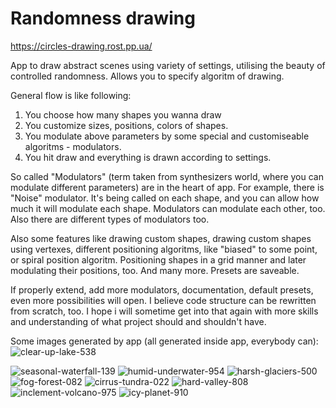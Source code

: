 # Randomness drawing 

https://circles-drawing.rost.pp.ua/

App to draw abstract scenes using variety of settings, utilising the beauty of controlled randomness.
Allows you to specify algoritm of drawing.

General flow is like following:
1. You choose how many shapes you wanna draw
2. You customize sizes, positions, colors of shapes.
3. You modulate above parameters by some special and customiseable algoritms - modulators.
3. You hit draw and everything is drawn according to settings.

So called "Modulators" (term taken from synthesizers world, where you can modulate different parameters) are in the heart of app.
For example, there is "Noise" modulator. It's being called on each shape, and you can allow how much it will modulate each shape. Modulators can modulate each other, too. Also there are different types of modulators too. 

Also some features like drawing custom shapes, drawing custom shapes using vertexes, different positioning algoritms, like "biased" to some point, or spiral position algoritm.
Positioning shapes in a grid manner and later modulating their positions, too. And many more. Presets are saveable.

If properly extend, add more modulators, documentation, default presets, even more possibilities will open.
I believe code structure can be rewritten from scratch, too. I hope i will sometime get into that again with more skills and understanding of what project should and shouldn't have.

Some images generated by app (all generated inside app, everybody can):
![clear-up-lake-538](https://github.com/ronikiienko/circles-drawing/assets/106737540/2d7553d7-a27a-4b7d-b981-765e6615a00d)

![seasonal-waterfall-139](https://github.com/ronikiienko/circles-drawing/assets/106737540/ecd6c54d-8f78-4126-9c08-540add39d9ef)
![humid-underwater-954](https://github.com/ronikiienko/circles-drawing/assets/106737540/9cda2d95-bbbe-44e6-b73e-b5522a00d0fc)
![harsh-glaciers-500](https://github.com/ronikiienko/circles-drawing/assets/106737540/20846dd1-c4fe-46d1-bf36-7c3baff9af8b)
![fog-forest-082](https://github.com/ronikiienko/circles-drawing/assets/106737540/215a30b9-ddd2-419e-8535-133c7c455c0d)
![cirrus-tundra-022](https://github.com/ronikiienko/circles-drawing/assets/106737540/a9cd3558-08e2-46b5-a461-0f51221e7c5f)
![hard-valley-808](https://github.com/ronikiienko/circles-drawing/assets/106737540/f9ba83ef-2865-4cb5-9bb3-1503b421d98f)
![inclement-volcano-975](https://github.com/ronikiienko/circles-drawing/assets/106737540/43889c91-7a65-4590-a0f5-5ac338d4db3e)
![icy-planet-910](https://github.com/ronikiienko/circles-drawing/assets/106737540/56c029ab-f031-4b99-8093-9cae19be051a)
